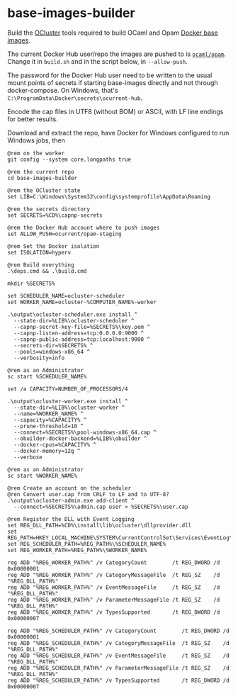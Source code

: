 # base-images-builder

Build the [OCluster][ocluster] tools required to build OCaml and Opam
[Docker base images][docker-base-images].

The current Docker Hub user/repo the images are pushed to is
[`ocaml/opam`][docker-hub]. Change it in `build.sh` and in the script
below, in `--allow-push`.

The password for the Docker Hub user need to be written to the usual
mount points of secrets if starting base-images directly and not
through docker-compose. On Windows, that's
`C:\ProgramData\Docker\secrets\ocurrent-hub`.

Encode the cap files in UTF8 (without BOM) or ASCII, with LF line
endings for better results.

Download and extract the repo, have Docker for Windows configured to
run Windows jobs, then

``` batchfile
@rem on the worker
git config --system core.longpaths true

@rem the current repo
cd base-images-builder

@rem the OCluster state
set LIB=C:\Windows\System32\config\systemprofile\AppData\Roaming

@rem the secrets directory
set SECRETS=%CD%\capnp-secrets

@rem the Docker Hub account where to push images
set ALLOW_PUSH=ocurrent/opam-staging

@rem Set the Docker isolation
set ISOLATION=hyperv

@rem Build everything
.\deps.cmd && .\build.cmd

mkdir %SECRETS%

set SCHEDULER_NAME=ocluster-scheduler
set WORKER_NAME=ocluster-%COMPUTER_NAME%-worker

.\output\ocluster-scheduler.exe install ^
  --state-dir=%LIB%\ocluster-scheduler ^
  --capnp-secret-key-file=%SECRETS%\key.pem ^
  --capnp-listen-address=tcp:0.0.0.0:9000 ^
  --capnp-public-address=tcp:localhost:9000 ^
  --secrets-dir=%SECRETS% ^
  --pools=windows-x86_64 ^
  --verbosity=info

@rem as an Administrator
sc start %SCHEDULER_NAME%

set /a CAPACITY=NUMBER_OF_PROCESSORS/4

.\output\ocluster-worker.exe install ^
  --state-dir=%LIB%\ocluster-worker ^
  --name=%WORKER_NAME% ^
  --capacity=%CAPACITY% ^
  --prune-threshold=10 ^
  --connect=%SECRETS%\pool-windows-x86_64.cap ^
  --obuilder-docker-backend=%LIB%\obuilder ^
  --docker-cpus=%CAPACITY% ^
  --docker-memory=12g ^
  --verbose

@rem as an Administrator
sc start %WORKER_NAME%

@rem Create an account on the scheduler
@ren Convert user.cap from CRLF to LF and to UTF-8?
.\output\ocluster-admin.exe add-client ^
  --connect=%SECRETS%\admin.cap user > %SECRETS%\user.cap

@rem Register the DLL with Event Logging
set REG_DLL_PATH=%CD%\install\lib\ocluster\dllprovider.dll
set REG_PATH=HKEY_LOCAL_MACHINE\SYSTEM\CurrentControlSet\Services\EventLog\Application
set REG_SCHEDULER_PATH=%REG_PATH%\%SCHEDULER_NAME%
set REG_WORKER_PATH=%REG_PATH%\%WORKER_NAME%

reg ADD "%REG_WORKER_PATH%" /v CategoryCount        /t REG_DWORD /d 0x00000001
reg ADD "%REG_WORKER_PATH%" /v CategoryMessageFile  /t REG_SZ    /d "%REG_DLL_PATH%"
reg ADD "%REG_WORKER_PATH%" /v EventMessageFile     /t REG_SZ    /d "%REG_DLL_PATH%"
reg ADD "%REG_WORKER_PATH%" /v ParameterMessageFile /t REG_SZ    /d "%REG_DLL_PATH%"
reg ADD "%REG_WORKER_PATH%" /v TypesSupported       /t REG_DWORD /d 0x00000007

reg ADD "%REG_SCHEDULER_PATH%" /v CategoryCount        /t REG_DWORD /d 0x00000001
reg ADD "%REG_SCHEDULER_PATH%" /v CategoryMessageFile  /t REG_SZ    /d "%REG_DLL_PATH%"
reg ADD "%REG_SCHEDULER_PATH%" /v EventMessageFile     /t REG_SZ    /d "%REG_DLL_PATH%"
reg ADD "%REG_SCHEDULER_PATH%" /v ParameterMessageFile /t REG_SZ    /d "%REG_DLL_PATH%"
reg ADD "%REG_SCHEDULER_PATH%" /v TypesSupported       /t REG_DWORD /d 0x00000007
```

[ocluster]: https://github.com/ocurrent/ocluster/
[docker-base-images]: https://github.com/ocurrent/docker-base-images
[docker-hub]: https://hub.docker.com/r/ocaml/opam/tags?ordering=-name&name=windows&page=1
